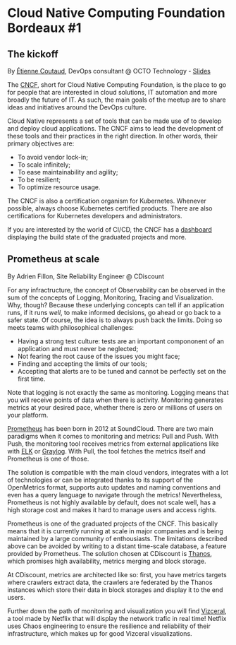 # Cloud Native Computing Foundation Bordeaux  #1

## The kickoff
By [Étienne Coutaud](https://twitter.com/etiennecoutaud), DevOps consultant @ OCTO Technology \- [Slides](https://speakerdeck.com/etiennecoutaud/presentation-de-la-cloud-native-computing-foundation)

The [CNCF](https://www.cncf.io/), short for Cloud Native Computing Foundation, is the place to go for people that are interested in cloud solutions, IT automation and more broadly the future of IT. As such, the main goals of the meetup are to share ideas and initiatives around the DevOps culture.

Cloud Native represents a set of tools that can be made use of to develop and deploy cloud applications. The CNCF aims to lead the development of these tools and their practices in the right direction. In other words, their primary objectives are:
- To avoid vendor lock-in;
- To scale infinitely;
- To ease maintainability and agility;
- To be resilient;
- To optimize resource usage.

The CNCF is also a certification organism for Kubernetes. Whenever possible, always choose Kubernetes certified products. There are also certifications for Kubernetes developers and administrators.

If you are interested by the world of CI/CD, the CNCF has a [dashboard](https://cncf.ci/) displaying the build state of the graduated projects and more.

## Prometheus at scale
By Adrien Fillon, Site Reliability Engineer @ CDiscount

For any infractructure, the concept of Observability can be observed in the sum of the concepts of Logging, Monitoring, Tracing and Visualization. Why, though? Because these underlying concepts can tell if an application runs, if it runs *well*, to make informed decisions, go ahead or go back to a safer state. Of course, the idea is to always push back the limits. Doing so meets teams with philosophical challenges:
- Having a strong test culture: tests are an important compononent of an application and must never be neglected;
- Not fearing the root cause of the issues you might face;
- Finding and accepting the limits of our tools;
- Accepting that alerts are to be tuned and cannot be perfectly set on the first time.

Note that logging is not exactly the same as monitoring. Logging means that you will receive points of data when there is activity. Monitoring generates metrics at your desired pace, whether there is zero or millions of users on your platform.

[Prometheus](https://prometheus.io/) has been born in 2012 at SoundCloud. There are two main paradigms when it comes to monitoring and metrics: Pull and Push. With Push, the monitoring tool receives metrics from external applications like with [ELK](https://www.elastic.co/elk-stack) or [Graylog](https://www.graylog.org/). With Pull, the tool fetches the metrics itself and Prometheus is one of those.

The solution is compatible with the main cloud vendors, integrates with a lot of technologies or can be integrated thanks to its support of the OpenMetrics format, supports auto updates and naming conventions and even has a query language to navigate through the metrics! Nevertheless, Prometheus is not highly available by default, does not scale well, has a high storage cost and makes it hard to manage users and access rights.

Prometheus is one of the graduated projects of the CNCF. This basically means that it is currently running at scale in major companies and is being maintained by a large community of enthousiasts. The limitations described above can be avoided by writing to a distant time-scale database, a feature provided by Prometheus. The solution chosen at CDiscount is [Thanos](https://improbable.io/games/blog/thanos-prometheus-at-scale), which promises high availability, metrics merging and block storage.

At CDiscount, metrics are architected like so: first, you have metrics targets where crawlers extract data, the crawlers are federated by the Thanos instances which store their data in block storages and display it to the end users.

Further down the path of monitoring and visualization you will find [Vizceral](https://github.com/Netflix/vizceral), a tool made by Netflix that will display the network trafic in real time! Netflix uses Chaos engineering to ensure the resilience and reliability of their infrastructure, which makes up for good Vizceral visualizations.
